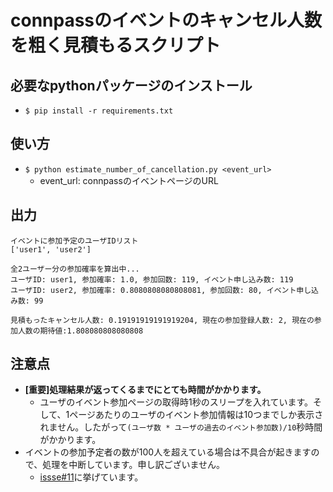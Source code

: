 # connpassのイベントのキャンセル人数を粗く見積もるスクリプト

## 必要なpythonパッケージのインストール
- `$ pip install -r requirements.txt`

## 使い方
- `$ python estimate_number_of_cancellation.py <event_url>`
    - event_url: connpassのイベントページのURL

## 出力
```
イベントに参加予定のユーザIDリスト
['user1', 'user2']

全2ユーザー分の参加確率を算出中...
ユーザID: user1, 参加確率: 1.0, 参加回数: 119, イベント申し込み数: 119
ユーザID: user2, 参加確率: 0.8080808080808081, 参加回数: 80, イベント申し込み数: 99

見積もったキャンセル人数: 0.19191919191919204, 現在の参加登録人数: 2, 現在の参加人数の期待値:1.808080808080808
```

## 注意点
- **[重要]処理結果が返ってくるまでにとても時間がかかります。**
    - ユーザのイベント参加ページの取得時1秒のスリープを入れています。そして、1ページあたりのユーザのイベント参加情報は10つまでしか表示されません。したがって`(ユーザ数 * ユーザの過去のイベント参加数)/10`秒時間がかかります。
- イベントの参加予定者の数が100人を超えている場合は不具合が起きますので、処理を中断しています。申し訳ございません。
    - [issse#11](https://github.com/meow-noisy/connpass_estimate_number_of_cancellation/issues/11)に挙げています。
